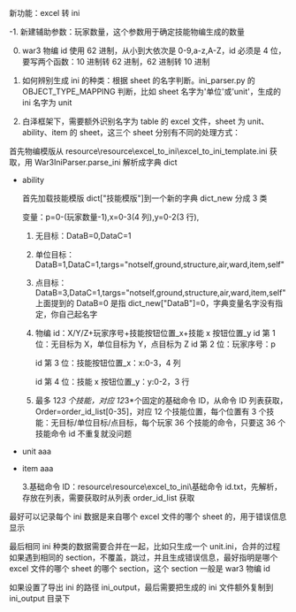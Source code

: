 新功能：excel 转 ini

-1. 新建辅助参数：玩家数量，这个参数用于确定技能物编生成的数量

0. war3 物编 id 使用 62 进制，从小到大依次是 0-9,a-z,A-Z，id 必须是 4 位，要写两个函数：10 进制转 62 进制，62 进制转 10 进制

1. 如何辨别生成 ini 的种类：根据 sheet 的名字判断。ini_parser.py 的 OBJECT_TYPE_MAPPING 判断，比如 sheet 名字为'单位'或'unit'，生成的 ini 名字为 unit

2. 白泽框架下，需要额外识别名字为 table 的 excel 文件，sheet 为 unit、ability、item 的 sheet，这三个 sheet 分别有不同的处理方式：

首先物编模版从 resource\resource\excel_to_ini\excel_to_ini_template.ini 获取，用 War3IniParser.parse_ini 解析成字典 dict

- ability

  首先加载技能模版 dict["技能模版"]到一个新的字典 dict_new
  分成 3 类

  变量：p=0-(玩家数量-1),x=0-3(4 列),y=0-2(3 行),

  1. 无目标：DataB=0,DataC=1

  2. 单位目标：DataB=1,DataC=1,targs="notself,ground,structure,air,ward,item,self"
  3. 点目标：DataB=3,DataC=1,targs="notself,ground,structure,air,ward,item,self"
     上面提到的 DataB=0 是指 dict_new["DataB"]=0，字典变量名字没有指定，你自己起名字
  4. 物编 id：X/Y/Z+玩家序号+技能按钮位置\_x+技能 x 按钮位置\_y
     id 第 1 位：无目标为 X，单位目标为 Y，点目标为 Z
     id 第 2 位：玩家序号：p

     id 第 3 位：技能按钮位置\_x：x:0-3，4 列

     id 第 4 位：技能 x 按钮位置\_y：y:0-2，3 行

  5. 最多 12*3 个技能，对应 12*3\*个固定的基础命令 ID，从命令 ID 列表获取，Order=order_id_list[0-35]，对应 12 个技能位置，每个位置有 3 个技能：无目标/单位目标/点目标，每个玩家 36 个技能的命令，只要这 36 个技能命令 id 不重复就没问题

- unit
  aaa
- item
  aaa

  3.基础命令 ID：resource\resource\excel_to_ini\基础命令 id.txt，先解析，存放在列表，需要获取时从列表 order_id_list 获取

最好可以记录每个 ini 数据是来自哪个 excel 文件的哪个 sheet 的，用于错误信息显示

最后相同 ini 种类的数据需要合并在一起，比如只生成一个 unit.ini，合并的过程如果遇到相同的 section，不覆盖，跳过，并且生成错误信息，最好指明是哪个 excel 文件的哪个 sheet 的哪个 section，这个 section 一般是 war3 物编 id

如果设置了导出 ini 的路径 ini_output，最后需要把生成的 ini 文件额外复制到 ini_output 目录下
